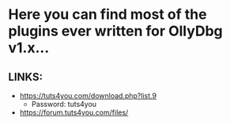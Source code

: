# Here you can find most of the plugins ever written for OllyDbg v1.x...

## LINKS:
* https://tuts4you.com/download.php?list.9
  * Password: tuts4you
* https://forum.tuts4you.com/files/

